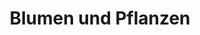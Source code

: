 ---
title: "Blumen und Pflanzen"
url: /berlin/blumen-und-pflanzen-karl-kunger-strasse/
shop: Blumen
---